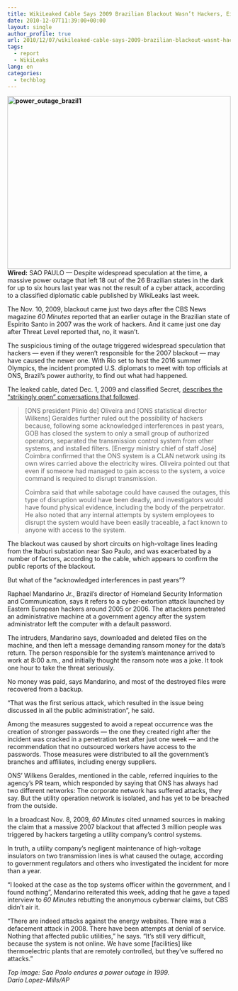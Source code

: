 ```yaml
---
title: WikiLeaked Cable Says 2009 Brazilian Blackout Wasn’t Hackers, Either
date: 2010-12-07T11:39:00+00:00
layout: single
author_profile: true
url: 2010/12/07/wikileaked-cable-says-2009-brazilian-blackout-wasnt-hackers-either/
tags:
  - report
  - WikiLeaks
lang: en
categories: 
  - techblog
---
```

**[<img title="power_outage_brazil1" border="0" alt="power_outage_brazil1" src="http://lh5.ggpht.com/_vaUVXcmC3OI/TP4V6Idi5HI/AAAAAAAADZM/g0V3z0qDf1U/power_outage_brazil1_thumb%5B1%5D.jpg?imgmax=800" width="504" height="390" />](http://lh5.ggpht.com/_vaUVXcmC3OI/TP4V4RTJyEI/AAAAAAAADZI/1dIhj9p3JwY/s1600-h/power_outage_brazil1%5B3%5D.jpg)Wired:** SAO PAULO — Despite widespread speculation at the time, a massive power outage that left 18 out of the 26 Brazilian states in the dark for up to six hours last year was not the result of a cyber attack, according to a classified diplomatic cable published by WikiLeaks last week.

The Nov. 10, 2009, blackout came just two days after the CBS News magazine _60 Minutes_ reported that an earlier outage in the Brazilian state of Espirito Santo in 2007 was the work of hackers. And it came just one day after Threat Level reported that, no, it wasn’t.

The suspicious timing of the outage triggered widespread speculation that hackers — even if they weren’t responsible for the 2007 blackout — may have caused the newer one. With Rio set to host the 2016 summer Olympics, the incident prompted U.S. diplomats to meet with top officials at ONS, Brazil’s power authority, to find out what had happened.

The leaked cable, dated Dec. 1, 2009 and classified Secret, [describes the “strikingly open” conversations that followed](http://213.251.145.96/cable/2009/12/09BRASILIA1383.html).

> [ONS president Plinio de] Oliveira and [ONS statistical director Wilkens] Geraldes further ruled out the possibility of hackers because, following some acknowledged interferences in past years, GOB has closed the system to only a small group of authorized operators, separated the transmission control system from other systems, and installed filters. [Energy ministry chief of staff José] Coimbra confirmed that the ONS system is a CLAN network using its own wires carried above the electricity wires. Oliveira pointed out that even if someone had managed to gain access to the system, a voice command is required to disrupt transmission.
> 
> Coimbra said that while sabotage could have caused the outages, this type of disruption would have been deadly, and investigators would have found physical evidence, including the body of the perpetrator. He also noted that any internal attempts by system employees to disrupt the system would have been easily traceable, a fact known to anyone with access to the system.

The blackout was caused by short circuits on high-voltage lines leading from the Itaburi substation near Sao Paulo, and was exacerbated by a number of factors, according to the cable, which appears to confirm the public reports of the blackout.

But what of the “acknowledged interferences in past years”?

Raphael Mandarino Jr., Brazil’s director of Homeland Security Information and Communication, says it refers to a cyber-extortion attack launched by Eastern European hackers around 2005 or 2006. The attackers penetrated an administrative machine at a government agency after the system administrator left the computer with a default password.

The intruders, Mandarino says, downloaded and deleted files on the machine, and then left a message demanding ransom money for the data’s return. The person responsible for the system’s maintenance arrived to work at 8:00 a.m., and initially thought the ransom note was a joke. It took one hour to take the threat seriously.

No money was paid, says Mandarino, and most of the destroyed files were recovered from a backup.

“That was the first serious attack, which resulted in the issue being discussed in all the public administration”, he said.

Among the measures suggested to avoid a repeat occurrence was the creation of stronger passwords — the one they created right after the incident was cracked in a penetration test after just one week — and the recommendation that no outsourced workers have access to the passwords. Those measures were distributed to all the government’s branches and affiliates, including energy suppliers.

ONS’ Wilkens Geraldes, mentioned in the cable, referred inquiries to the agency’s PR team, which responded by saying that ONS has always had two different networks: The corporate network has suffered attacks, they say. But the utility operation network is isolated, and has yet to be breached from the outside.

In a broadcast Nov. 8, 2009, _60 Minutes_ cited unnamed sources in making the claim that a massive 2007 blackout that affected 3 million people was triggered by hackers targeting a utility company’s control systems.

In truth, a utility company’s negligent maintenance of high-voltage insulators on two transmission lines is what caused the outage, according to government regulators and others who investigated the incident for more than a year.

“I looked at the case as the top systems officer within the government, and I found nothing”, Mandarino reiterated this week, adding that he gave a taped interview to _60 Minutes_ rebutting the anonymous cyberwar claims, but CBS didn’t air it.

“There are indeed attacks against the energy websites. There was a defacement attack in 2008. There have been attempts at denial of service. Nothing that affected public utilities,” he says. “It’s still very difficult, because the system is not online. We have some [facilities] like thermoelectric plants that are remotely controlled, but they’ve suffered no attacks.”

_Top image: Sao Paolo endures a power outage in 1999.  
Dario Lopez-Mills/AP_